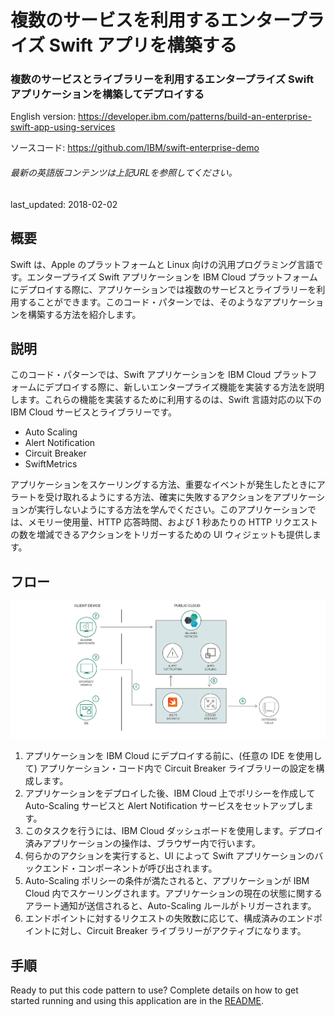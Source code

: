 #  複数のサービスを利用するエンタープライズ Swift アプリを構築する

### 複数のサービスとライブラリーを利用するエンタープライズ Swift アプリケーションを構築してデプロイする

English version: https://developer.ibm.com/patterns/build-an-enterprise-swift-app-using-services
  
ソースコード: https://github.com/IBM/swift-enterprise-demo

###### 最新の英語版コンテンツは上記URLを参照してください。
last_updated:    2018-02-02

 ## 概要

Swift は、Apple のプラットフォームと Linux 向けの汎用プログラミング言語です。エンタープライズ Swift アプリケーションを IBM Cloud プラットフォームにデプロイする際に、アプリケーションでは複数のサービスとライブラリーを利用することができます。このコード・パターンでは、そのようなアプリケーションを構築する方法を紹介します。

## 説明

このコード・パターンでは、Swift アプリケーションを IBM Cloud プラットフォームにデプロイする際に、新しいエンタープライズ機能を実装する方法を説明します。これらの機能を実装するために利用するのは、Swift 言語対応の以下の IBM Cloud サービスとライブラリーです。

* Auto Scaling
* Alert Notification
* Circuit Breaker
* SwiftMetrics

アプリケーションをスケーリングする方法、重要なイベントが発生したときにアラートを受け取れるようにする方法、確実に失敗するアクションをアプリケーションが実行しないようにする方法を学んでください。このアプリケーションでは、メモリー使用量、HTTP 応答時間、および 1 秒あたりの HTTP リクエストの数を増減できるアクションをトリガーするための UI ウィジェットも提供します。


## フロー

![フロー](./images/arch-ent-swift.png)

1. アプリケーションを IBM Cloud にデプロイする前に、(任意の IDE を使用して) アプリケーション・コード内で Circuit Breaker ライブラリーの設定を構成します。
2. アプリケーションをデプロイした後、IBM Cloud 上でポリシーを作成して Auto-Scaling サービスと Alert Notification サービスをセットアップします。
3. このタスクを行うには、IBM Cloud ダッシュボードを使用します。デプロイ済みアプリケーションの操作は、ブラウザー内で行います。
4. 何らかのアクションを実行すると、UI によって Swift アプリケーションのバックエンド・コンポーネントが呼び出されます。
5. Auto-Scaling ポリシーの条件が満たされると、アプリケーションが IBM Cloud 内でスケーリングされます。アプリケーションの現在の状態に関するアラート通知が送信されると、Auto-Scaling ルールがトリガーされます。
6. エンドポイントに対するリクエストの失敗数に応じて、構成済みのエンドポイントに対し、Circuit Breaker ライブラリーがアクティブになります。

## 手順

Ready to put this code pattern to use? Complete details on how to get started running and using this application are in the [README](https://github.com/IBM/swift-enterprise-demo/blob/master/README.md).
